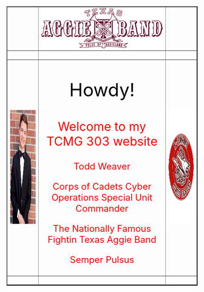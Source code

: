 <!DOCTYPE html>
<html>
<head>
<meta charset="utf-8">
<title>TCMG 303 - Lab 5 Personal Website</title>
</head>
	 
<body>
<table width="200" border="2" align="center">
  <tbody>
    <tr>
      <td>&nbsp;</td>
      <td><img src="ftabEmblem.png" width="611" height="106" alt=""/></td>
      <td>&nbsp;</td>
    </tr>
    <tr>
      <td>&nbsp;</td>
      <td>&nbsp;</td>
      <td>&nbsp;</td>
    </tr>
    <tr>
      <td><img src="tjWeaverPic.jpg" width="223" height="300" alt=""/></td>
		<td align="center"><font size="+6" color="black"><p>Howdy!</p></font>
			<font size="+3" color="red">
			<p>Welcome to my TCMG 303 website</p></font>
			<font size="+2" color="red"><p>Todd Weaver</p></font>
			<font size="+2" color="red"><p>Corps of Cadets Cyber Operations Special Unit Commander</p></font>
			<font size="+2" color="red"><p>The Nationally Famous Fightin Texas Aggie Band</p></font>
			<font size="+2" color="red"><p> Semper Pulsus</p></font></td>
      <td><img src="b-co.png" width="223" height="300" alt=""/></td>
    </tr>
    <tr>
      <td>&nbsp;</td>
      <td>&nbsp;</td>
	  <td>&nbsp;</td>
    </tr>
  </tbody>
</table>	 
</body>
</html>
